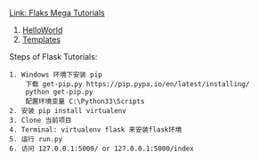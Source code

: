 
[Link: Flaks Mega Tutorials](http://www.pythondoc.com/flask-mega-tutorial/index.html)

01. [HelloWorld](http://www.pythondoc.com/flask-mega-tutorial/helloworld.html)
02. [Templates](http://www.pythondoc.com/flask-mega-tutorial/templates.html)

Steps of Flask Tutorials:
    
    1. Windows 环境下安装 pip
        下载 get-pip.py https://pip.pypa.io/en/latest/installing/
        python get-pip.py
        配置环境变量 C:\Python33\Scripts
    2. 安装 pip install virtualenv
    3. Clone 当前项目
    4. Terminal: virtualenv flask 来安装flask环境
    5. 运行 run.py
    6. 访问 127.0.0.1:5000/ or 127.0.0.1:5000/index
